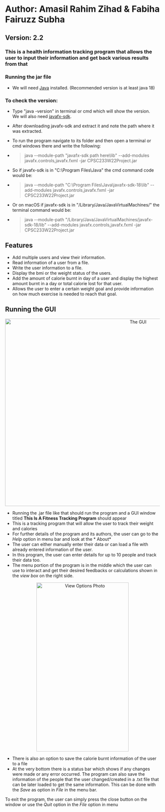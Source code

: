 # Author: Amasil Rahim Zihad & Fabiha Fairuzz Subha

## Version: 2.2

### This is a health information tracking program that allows the user to input their information and get back various results from that

### Running  the jar file

- We will need [Java](https://www.oracle.com/java/technologies/downloads/) installed.
  (Recommended version is at least java 18)

### To check the version:

- Type "java -version" in terminal or cmd which will show the version.  
  We will also need [javafx-sdk](https://gluonhq.com/products/javafx/).

- After downloading javafx-sdk and extract it and note the path where it was extracted.

- To run the program navigate to its folder and then open a terminal or cmd windows there and write the following:

- > java --module-path "javafx-sdk path here\lib" --add-modules javafx.controls,javafx.fxml -jar CPSC233W22Project.jar

- So if javafx-sdk is in "C:\Program Files\Java\" the cmd command code would be:

- > java --module-path "C:\Program Files\Java\javafx-sdk-18\lib" --add-modules javafx.controls,javafx.fxml -jar
  CPSC233W22Project.jar

- Or on macOS if javafx-sdk is in "/Library/Java/JavaVirtualMachines/" the terminal command would be:

- > java --module-path "/Library/Java/JavaVirtualMachines/javafx-sdk-18/lib" --add-modules javafx.controls,javafx.fxml
  -jar CPSC233W22Project.jar

## Features

- Add multiple users and view their information.
- Read information of a user from a file.
- Write the user information to a file.
- Display the bmi or the weight status of the users.
- Add the amount of calorie burnt in day of a user and display the highest amount burnt in a day or total calorie lost
  for that user.
- Allows the user to enter a certain weight goal and provide information on how much exercise is needed to reach that
  goal.

## Running the GUI

<div align="center"><a href="https://imgbox.com/jkcUQsRx" target="_blank"><img src="https://images2.imgbox.com/44/55/jkcUQsRx_o.png" alt="The GUI" height="610" width="850"/></a></div>

- Running the .jar file like that should run the program and a GUI window titled **This Is A Fitness Tracking Program**
  should appear
- This is a tracking program that will allow the user to track their weight and calories
- For further details of the program and its authors, the user can go to the *Help* option in menu bar and look at the *
  About*
- The user can either manually enter their data or can load a file with already entered information of the user.
- In this program, the user can enter details for up to 10 people and track their data too.
- The menu portion of the program is in the middle which the user can use to interact and get their desired feedbacks or
  calculations shown in the *view box* on the right side.

<div align="center"><a href="https://imgbox.com/KuIqeCEL" target="_blank"><img src="https://images2.imgbox.com/08/14/KuIqeCEL_o.png" height="550" width="300" alt="View Options Photo"/></a></div>

- There is also an option to save the calorie burnt information of the user to a file
- At the very bottom there is a status bar which shows if any changes were made or any error occurred. The program can
  also save the information of the people that the user changed/created in a .txt file that can be later loaded to get
  the same information. This can be done with the *Save* as option in *File* in the menu bar.

To exit the program, the user can simply press the close button on the window or use the *Quit* option in the *File*
option in menu

